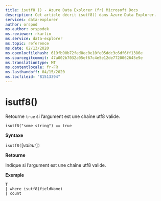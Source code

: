 ```yaml
---
title: isutf8 () - Azure Data Explorer (fr) Microsoft Docs
description: Cet article décrit isutf8() dans Azure Data Explorer.
services: data-explorer
author: orspod
ms.author: orspodek
ms.reviewer: rkarlin
ms.service: data-explorer
ms.topic: reference
ms.date: 02/13/2020
ms.openlocfilehash: 619fb90b72fed8ec0e10fe05ddc3c6df6ff1386e
ms.sourcegitcommit: 47a002b7032a05ef67c4e5e12de7720062645e9e
ms.translationtype: MT
ms.contentlocale: fr-FR
ms.lasthandoff: 04/15/2020
ms.locfileid: "81513394"
---
```

# <a name="isutf8"></a>isutf8()

Retourne `true` si l’argument est une chaîne utf8 valide.
    
```kusto
isutf8("some string") == true
```

**Syntaxe**

`isutf8(`[*valeur*]`)`

**Retourne**

Indique si l’argument est une chaîne utf8 valide.

**Exemple**

```kusto
T
| where isutf8(fieldName)
| count
```